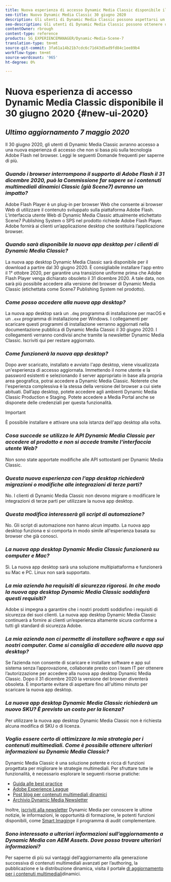 ```yaml
---
title: Nuova esperienza di accesso Dynamic Media Classic disponibile il 30 giugno 2020
seo-title: Nuovo Dynamic Media Classic 30 giugno 2020
description: Gli utenti di Dynamic Media Classic possono aspettarsi un aggiornamento dell’interfaccia utente il 30 giugno 2020. L'esperienza fornirà un accesso aggiornato con collegamenti a preziose risorse. Inoltre, questo aggiornamento non dipenderà più dalla tecnologia Adobe Flash nel browser.
seo-description: Gli utenti di Dynamic Media Classic possono ottenere un aggiornamento dell’interfaccia utente il 30 giugno 2020. L'esperienza fornirà un accesso aggiornato con collegamenti a preziose risorse. Inoltre, questo aggiornamento non dipenderà più dalla tecnologia Adobe Flash nel browser.
contentOwner: rbrough
content-type: reference
products: SG_EXPERIENCEMANAGER/Dynamic-Media-Scene-7
translation-type: tm+mt
source-git-commit: 3fa61a14b21b7cdc6c71d43d5ad9fd84c1ee89b4
workflow-type: tm+mt
source-wordcount: '965'
ht-degree: 0%

---
```



# Nuova esperienza di accesso Dynamic Media Classic disponibile il 30 giugno 2020 {#new-ui-2020}

## _Ultimo aggiornamento 7 maggio 2020_

Il 30 giugno 2020, gli utenti di Dynamic Media Classic avranno accesso a una nuova esperienza di accesso che non si basa più sulla tecnologia Adobe Flash nel browser. Leggi le seguenti Domande frequenti per saperne di più.

### **_Quando i browser interrompono il supporto di Adobe Flash il 31 dicembre 2020, può la Commissione far sapere se i contenuti multimediali dinamici Classic (già Scene7) avranno un impatto?_**

Adobe Flash Player è un plug-in per browser Web che consente ai browser Web di utilizzare il contenuto sviluppato sulla piattaforma Adobe Flash. L’interfaccia utente Web di Dynamic Media Classic attualmente etichettato Scene7 Publishing System o SPS nel prodotto richiede Adobe Flash Player. Adobe fornirà ai clienti un’applicazione desktop che sostituirà l’applicazione browser.

### **_Quando sarà disponibile la nuova app desktop per i clienti di Dynamic Media Classic?_**

La nuova app desktop Dynamic Media Classic sarà disponibile per il download a partire dal 30 giugno 2020. È consigliabile installare l&#39;app entro il 1° ottobre 2020, per garantire una transizione uniforme prima che Adobe Flash Player venga dichiarato obsoleto il 31 dicembre 2020.  A tale data, non sarà più possibile accedere alla versione del browser di Dynamic Media Classic (etichettata come Scene7 Publishing System nel prodotto).

### **_Come posso accedere alla nuova app desktop?_**

La nuova app desktop sarà un `.dmg` programma di installazione per macOS e un `.exe` programma di installazione per Windows. I collegamenti per scaricare questi programmi di installazione verranno aggiornati nella documentazione pubblica di Dynamic Media Classic il 30 giugno 2020. I collegamenti verranno condivisi anche tramite la newsletter Dynamic Media Classic. Iscriviti qui per restare aggiornato.

### **_Come funzionerà la nuova app desktop?_**

Dopo aver scaricato, installato e avviato l&#39;app desktop, viene visualizzata un&#39;esperienza di accesso aggiornata. Immettendo il nome utente e la password esistenti e selezionando il server appropriato in base alla propria area geografica, potrai accedere a Dynamic Media Classic. Noterete che l&#39;esperienza complessiva è la stessa della versione del browser a cui siete abituati. Dall’app desktop, potete accedere agli ambienti Dynamic Media Classic Production e Staging. Potete accedere a Media Portal anche se disponete delle credenziali per questa funzionalità.

>[!IMPORTANT]
>
>È possibile installare e attivare una sola istanza dell&#39;app desktop alla volta.

### **_Cosa succede se utilizzo le API Dynamic Media Classic per accedere al prodotto e non si accede tramite l&#39;interfaccia utente Web?_**

Non sono state apportate modifiche alle API sottostanti per Dynamic Media Classic.

### **_Questa nuova esperienza con l&#39;app desktop richiederà migrazioni o modifiche alle integrazioni di terze parti?_**

No. I clienti di Dynamic Media Classic non devono migrare o modificare le integrazioni di terze parti per utilizzare la nuova app desktop.

### **_Questa modifica interesserà gli script di automazione?_**

No. Gli script di automazione non hanno alcun impatto. La nuova app desktop funziona e si comporta in modo simile all&#39;esperienza basata su browser che già conosci.

### **_La nuova app desktop Dynamic Media Classic funzionerà su computer e Mac?_**

Sì. La nuova app desktop sarà una soluzione multipiattaforma e funzionerà su Mac e PC. Linux non sarà supportato.

### **_La mia azienda ha requisiti di sicurezza rigorosi. In che modo la nuova app desktop Dynamic Media Classic soddisferà questi requisiti?_**

Adobe si impegna a garantire che i nostri prodotti soddisfino i requisiti di sicurezza dei suoi clienti. La nuova app desktop Dynamic Media Classic continuerà a fornire ai clienti un’esperienza altamente sicura conforme a tutti gli standard di sicurezza Adobe.

### **_La mia azienda non ci permette di installare software e app sui nostri computer. Come si consiglia di accedere alla nuova app desktop?_**

Se l’azienda non consente di scaricare e installare software e app sul sistema senza l’approvazione, collaborate presto con i team IT per ottenere l’autorizzazione per accedere alla nuova app desktop Dynamic Media Classic. Dopo il 31 dicembre 2020 la versione del browser diventerà obsoleta. È importante evitare di aspettare fino all&#39;ultimo minuto per scaricare la nuova app desktop.

### **_La nuova app desktop Dynamic Media Classic richiederà un nuovo SKU? È previsto un costo per la licenza?_**

Per utilizzare la nuova app desktop Dynamic Media Classic non è richiesta alcuna modifica di SKU o di licenza.

### **_Voglio essere certo di ottimizzare la mia strategia per i contenuti multimediali. Come è possibile ottenere ulteriori informazioni su Dynamic Media Classic?_**

Dynamic Media Classic è una soluzione potente e ricca di funzioni progettata per migliorare le strategie multimediali. Per sfruttare tutte le funzionalità, è necessario esplorare le seguenti risorse pratiche:

* [Guida alle best practice](https://www.adobe.com/content/dam/www/us/en/marketing/experience-manager-assets/dynamic-media/adobe-dynamic-media-classic-best-practices-guide.pdf)
* [Adobe Experience League](https://guided.adobe.com/#recommended/solutions/experience-manager)
* [Post blog per contenuti multimediali dinamici](https://theblog.adobe.com/tag/dynamic-media/)
* [Archivio Dynamic Media Newsletter](https://docs.adobe.com/content/help/en/dynamic-media-classic/using/dynamic-media-newsletter.html)

Inoltre, [iscriviti alla newsletter](https://www.adobe.com/subscription/dynamic-media-newsletter.html) Dynamic Media per conoscere le ultime notizie, le informazioni, le opportunità di formazione, le potenti funzioni disponibili, come [Smart Imaging](https://helpx.adobe.com/experience-manager/6-3/assets/using/imaging-faq.html)e il programma di audit complementare.

### **_Sono interessato a ulteriori informazioni sull’aggiornamento a Dynamic Media con AEM Assets. Dove posso trovare ulteriori informazioni?_**

Per saperne di più sui vantaggi dell’aggiornamento alla generazione successiva di contenuti multimediali avanzati per l’authoring, la pubblicazione e la distribuzione dinamica, visita il portale [di aggiornamento per i contenuti multimediali](http://exploreadobe.com/dynamic-media-upgrade/)dinamici.

